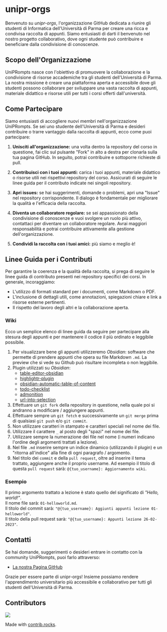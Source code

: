 # unipr-orgs

Benvenuto su *unipr-orgs*, l'organizzazione GitHub dedicata a riunire gli studenti di Informatica dell'Università di Parma per creare una ricca e condivisa raccolta di appunti. 
Siamo entusiasti di darti il benvenuto nel nostro progetto collaborativo, dove ogni studente può contribuire e beneficiare dalla condivisione di conoscenze.

## Scopo dell'Organizzazione
UniPRompts nasce con l'obiettivo di promuovere la collaborazione e la condivisione di risorse accademiche tra gli studenti dell'Università di Parma.
La nostra missione è creare una piattaforma aperta e accessibile dove gli studenti possono collaborare per sviluppare una vasta raccolta di appunti, materiale didattico e risorse utili per tutti i corsi offerti dall'università.

## Come Partecipare
Siamo entusiasti di accogliere nuovi membri nell'organizzazione UniPRompts. Se sei uno studente dell'Università di Parma e desideri contribuire o trarre vantaggio dalla raccolta di appunti, ecco come puoi partecipare:

1. **Unisciti all'organizzazione:** una volta dentro la repository del corso in questione, fai clic sul pulsante "Fork" in alto a destra per clonarla sulla tua pagina GitHub. In seguito, potrai contribuire e sottoporre richieste di pull.

2. **Contribuisci con i tuoi appunti:** carica i tuoi appunti, materiale didattico o risorse utili nei rispettivi repository del corso. Assicurati di seguire le linee guida per il contributo indicate nei singoli repository.

3. **Apri issues:** se hai suggerimenti, domande o problemi, apri una "Issue" nel repository corrispondente. Il dialogo è fondamentale per migliorare la qualità e l'efficacia della raccolta.

4. **Diventa un collaboratore regolare:** se sei appassionato della condivisione di conoscenze e vuoi svolgere un ruolo più attivo, contattaci per diventare un collaboratore regolare. Avrai maggiori responsabilità e potrai contribuire attivamente alla gestione dell'organizzazione.
   
6. **Condividi la raccolta con i tuoi amici:** più siamo e meglio è!

## Linee Guida per i Contributi
Per garantire la coerenza e la qualità della raccolta, si prega di seguire le linee guida di contributo presenti nei repository specifici dei corsi. In generale, incoraggiamo:

- L'utilizzo di formati standard per i documenti, come Markdown o PDF.
- L'inclusione di dettagli utili, come annotazioni, spiegazioni chiare e link a risorse esterne pertinenti.
- Il rispetto del lavoro degli altri e la collaborazione aperta.

### Wiki 
Ecco un semplice elenco di linee guida da seguire per partecipare alla stesura degli appunti e per mantenere il codice il più ordinato e leggibile possibile.
1. Per visualizzare bene gli appunti utilizzeremo _Obsidian_: software che permette di prendere appunti che opera su file Markdown `.md`. La preview che si vede su Github può risultare incompleta o non leggibile.
2. Plugin utilizzati su _Obsidian_:
	- [table-editor-obsidian](https://github.com/tgrosinger/advanced-tables-obsidian)
	- [highlightr-plugin](https://github.com/chetachiezikeuzor/Highlightr-Plugin)
	- [obsidian-automatic-table-of-content](https://github.com/johansatge/obsidian-automatic-table-of-contents)
	- [todo-checklist](https://github.com/delashum/obsidian-checklist-plugin)
	- [admonition](https://github.com/valentine195/obsidian-admonition)
	- [url-into-selection](https://github.com/denolehov/obsidian-url-into-selection)
3. Effettuare un `git fork` della repository in questione, nella quale poi si andranno a modificare / aggiungere appunti.
4. Effettuare sempre un `git fetch` e successivamente un `git merge` prima di qualsiasi `git push` e/o `git commit`.
5. Non utilizzare caratteri in stampato e caratteri speciali nel nome dei file.
6. Utilizzare il carattere `_` al posto degli "spazi" nel nome dei file.
7. Utilizzare sempre la numerazione dei file nel nome (i numeri indicano l'ordine degli argomenti trattati a lezione).
8. Nel file `.md` inserire sempre un indice dinamico (utilizzando il plugin) e un "ritorna all'indice" alla fine di ogni paragrafo / argomento.
9. Nel titolo dei `commit` e della  `pull request`, oltre ad inserire il tema trattato, aggiungere anche il proprio username. Ad esempio il titolo di questa `pull request` sarà: `@{tuo_username}: Aggiornamento wiki`.

### Esempio 
Il primo argomento trattato a lezione è stato quello del significato di _"Hello, world!"_.  
Il nome file sarà: `01-helloworld.md`.  
Il titolo del commit sarà: `"@{tuo_username}: Aggiunti appunti lezione 01-helloworld"`.  
Il titolo della pull request sarà: `"@{tuo_username}: Appunti lezione 26-02-2023"`.  


## Contatti
Se hai domande, suggerimenti o desideri entrare in contatto con la community UniPRompts, puoi farlo attraverso:

- [La nostra Pagina GitHub](https://github.com/unipr-orgs)
<!-- [Il nostro Canale Discord](#inserisci_link_discord) -->

Grazie per essere parte di unipr-orgs! Insieme possiamo rendere l'apprendimento universitario più accessibile e collaborativo per tutti gli studenti dell'Università di Parma.

## Contributors

<a href="https://github.com/unipr-orgs/.github/graphs/contributors">
  <img src="https://contrib.rocks/image?repo=unipr-orgs/.github" />
</a>

Made with [contrib.rocks](https://contrib.rocks).
